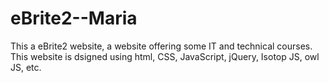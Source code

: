 # eBrite2--Maria
This a eBrite2 website, a website offering some IT and technical courses. This website is dsigned using html, CSS, JavaScript, jQuery, Isotop JS, owl JS, etc.
